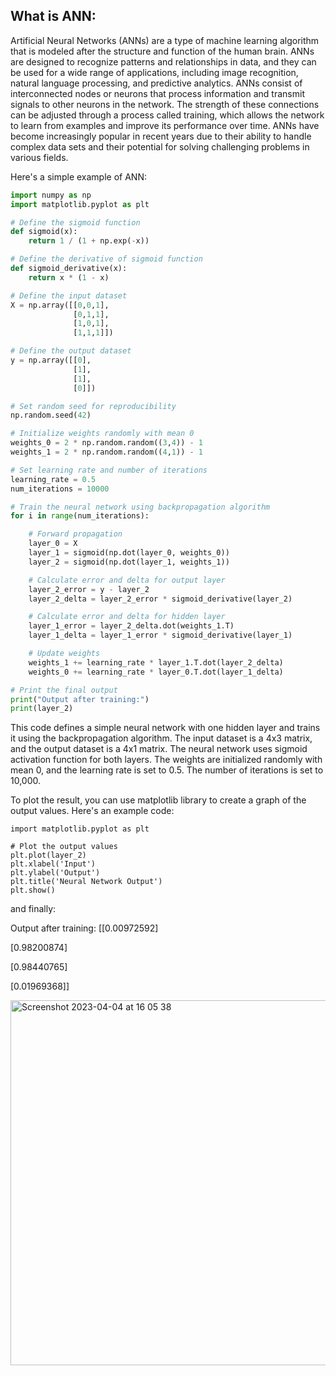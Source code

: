 ## What is ANN:
Artificial Neural Networks (ANNs) are a type of machine learning algorithm that is modeled after the structure and function of the human brain. ANNs are designed to recognize patterns and relationships in data, and they can be used for a wide range of applications, including image recognition, natural language processing, and predictive analytics. ANNs consist of interconnected nodes or neurons that process information and transmit signals to other neurons in the network. The strength of these connections can be adjusted through a process called training, which allows the network to learn from examples and improve its performance over time. ANNs have become increasingly popular in recent years due to their ability to handle complex data sets and their potential for solving challenging problems in various fields.


Here's a simple example of ANN:
```python
import numpy as np
import matplotlib.pyplot as plt

# Define the sigmoid function
def sigmoid(x):
    return 1 / (1 + np.exp(-x))

# Define the derivative of sigmoid function
def sigmoid_derivative(x):
    return x * (1 - x)

# Define the input dataset
X = np.array([[0,0,1],
              [0,1,1],
              [1,0,1],
              [1,1,1]])

# Define the output dataset
y = np.array([[0],
              [1],
              [1],
              [0]])

# Set random seed for reproducibility
np.random.seed(42)

# Initialize weights randomly with mean 0
weights_0 = 2 * np.random.random((3,4)) - 1
weights_1 = 2 * np.random.random((4,1)) - 1

# Set learning rate and number of iterations
learning_rate = 0.5
num_iterations = 10000

# Train the neural network using backpropagation algorithm
for i in range(num_iterations):

    # Forward propagation
    layer_0 = X
    layer_1 = sigmoid(np.dot(layer_0, weights_0))
    layer_2 = sigmoid(np.dot(layer_1, weights_1))

    # Calculate error and delta for output layer
    layer_2_error = y - layer_2
    layer_2_delta = layer_2_error * sigmoid_derivative(layer_2)

    # Calculate error and delta for hidden layer
    layer_1_error = layer_2_delta.dot(weights_1.T)
    layer_1_delta = layer_1_error * sigmoid_derivative(layer_1)

    # Update weights
    weights_1 += learning_rate * layer_1.T.dot(layer_2_delta)
    weights_0 += learning_rate * layer_0.T.dot(layer_1_delta)

# Print the final output
print("Output after training:")
print(layer_2)

```

This code defines a simple neural network with one hidden layer and trains it using the backpropagation algorithm. The input dataset is a 4x3 matrix, and the output dataset is a 4x1 matrix. The neural network uses sigmoid activation function for both layers. The weights are initialized randomly with mean 0, and the learning rate is set to 0.5. The number of iterations is set to 10,000.

To plot the result, you can use matplotlib library to create a graph of the output values. Here's an example code:

```
import matplotlib.pyplot as plt

# Plot the output values
plt.plot(layer_2)
plt.xlabel('Input')
plt.ylabel('Output')
plt.title('Neural Network Output')
plt.show()

```

and finally:


Output after training:
[[0.00972592]

 [0.98200874]
 
 [0.98440765]
 
 [0.01969368]]


 <img width="584" alt="Screenshot 2023-04-04 at 16 05 38" src="https://user-images.githubusercontent.com/109058050/229818397-a640920a-8f55-4da5-b85c-4bc780f38c6b.png">


